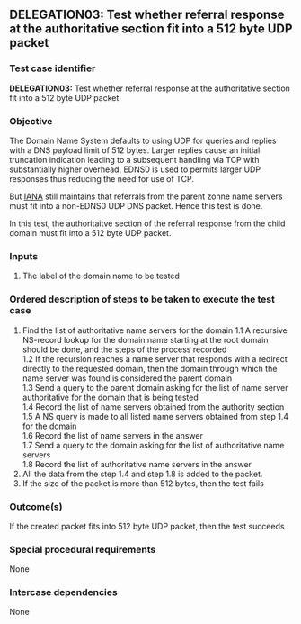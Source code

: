 ## DELEGATION03: Test whether referral response at the authoritative section fit into a 512 byte UDP packet

### Test case identifier

**DELEGATION03:** Test whether referral response at the authoritative
section fit into a 512 byte UDP packet

### Objective

The Domain Name System defaults to using UDP for queries and replies with a
DNS payload limit of 512 bytes.  Larger replies cause an initial truncation
indication leading to a subsequent handling via TCP with substantially
higher overhead.  EDNS0 is used to permits larger UDP responses thus
reducing the need for use of TCP.

But [IANA](https://www.iana.org/help/nameserver-requirements) still
maintains that referrals from the parent zonne name servers must fit into a
non-EDNS0 UDP DNS packet. Hence this test is done. 

In this test, the authoritaitve section of the referral response from the
child domain must fit into a 512 byte UDP packet.

### Inputs

1. The label of the domain name to be tested

### Ordered description of steps to be taken to execute the test case

1. Find the list of authoritative name servers for the domain
1.1 A recursive NS-record lookup for the domain name starting at the root domain should be done, and the steps of the process recorded <br/>
1.2 If the recursion reaches a name server that responds with a redirect directly to the requested domain, then the domain through which the name server was found is considered the parent domain <br/>
1.3 Send a query to the parent domain asking for the list of name server authoritative for the domain that is being tested <br/>
1.4 Record the list of name servers obtained from the authority section <br/>
1.5 A NS query is made to all listed name servers obtained from step 1.4 for the domain <br/>
1.6 Record the list of name servers in the answer <br/>
1.7  Send a query to the domain asking for the list of authoritative name servers <br/>
1.8 Record the list of authoritative name servers in the answer <br/>
2. All the data from the step 1.4 and step 1.8 is added to the packet. 
3. If the size of the packet is more than 512 bytes, then the test fails

### Outcome(s)

If the created packet fits into 512 byte UDP packet, then the test succeeds

### Special procedural requirements

None

### Intercase dependencies

None
